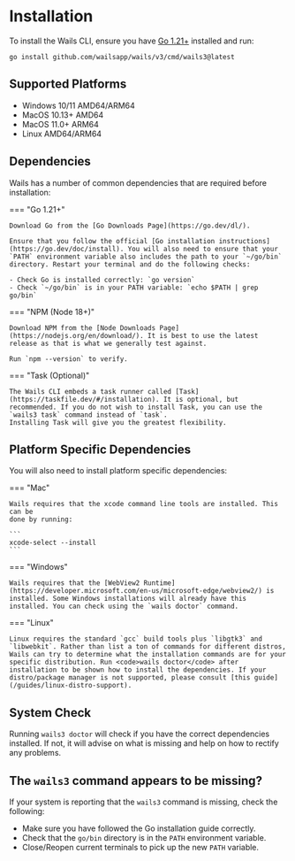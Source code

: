# Installation


To install the Wails CLI, ensure you have [Go 1.21+](https://go.dev/dl/) installed and run:

```shell
go install github.com/wailsapp/wails/v3/cmd/wails3@latest
```

## Supported Platforms

- Windows 10/11 AMD64/ARM64
- MacOS 10.13+ AMD64
- MacOS 11.0+ ARM64
- Linux AMD64/ARM64

## Dependencies

Wails has a number of common dependencies that are required before installation:

=== "Go 1.21+"

    Download Go from the [Go Downloads Page](https://go.dev/dl/).
    
    Ensure that you follow the official [Go installation instructions](https://go.dev/doc/install). You will also need to ensure that your `PATH` environment variable also includes the path to your `~/go/bin` directory. Restart your terminal and do the following checks:
    
    - Check Go is installed correctly: `go version`
    - Check `~/go/bin` is in your PATH variable: `echo $PATH | grep go/bin`

=== "NPM (Node 18+)"

    Download NPM from the [Node Downloads Page](https://nodejs.org/en/download/). It is best to use the latest release as that is what we generally test against.
    
    Run `npm --version` to verify.

=== "Task (Optional)"

    The Wails CLI embeds a task runner called [Task](https://taskfile.dev/#/installation). It is optional, but recommended. If you do not wish to install Task, you can use the `wails3 task` command instead of `task`.
    Installing Task will give you the greatest flexibility.

## Platform Specific Dependencies

You will also need to install platform specific dependencies:

=== "Mac"

    Wails requires that the xcode command line tools are installed. This can be
    done by running:

    ```
    xcode-select --install
    ```

=== "Windows"

    Wails requires that the [WebView2 Runtime](https://developer.microsoft.com/en-us/microsoft-edge/webview2/) is installed. Some Windows installations will already have this installed. You can check using the `wails doctor` command.

=== "Linux"

    Linux requires the standard `gcc` build tools plus `libgtk3` and `libwebkit`. Rather than list a ton of commands for different distros, Wails can try to determine what the installation commands are for your specific distribution. Run <code>wails doctor</code> after installation to be shown how to install the dependencies. If your distro/package manager is not supported, please consult [this guide](/guides/linux-distro-support).

## System Check

Running `wails3 doctor` will check if you have the correct dependencies installed. If not, it will advise on what is missing and help on how to rectify any problems.

## The `wails3` command appears to be missing?

If your system is reporting that the `wails3` command is missing, check the following:
  
  - Make sure you have followed the Go installation guide correctly. 
  - Check that the `go/bin` directory is in the `PATH` environment variable. 
  - Close/Reopen current terminals to pick up the new `PATH` variable.
